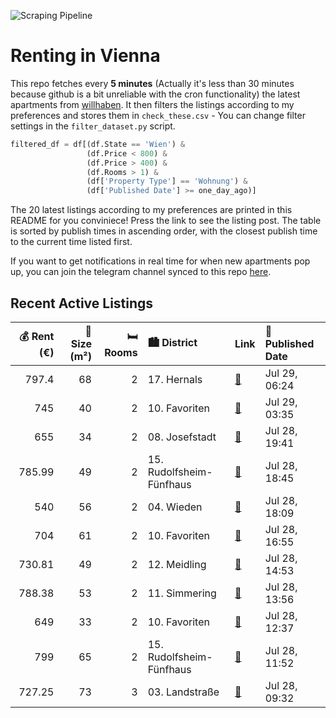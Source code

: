 ![Scraping Pipeline](https://github.com/AthomsG/renting-in-vienna/actions/workflows/run_pipeline.yml/badge.svg)


# Renting in Vienna

This repo fetches every **5 minutes** (Actually it's less than 30 minutes because github is a bit unreliable with the cron functionality) the latest apartments from [willhaben](https://www.willhaben.at/).
It then filters the listings according to my preferences and stores them in `check_these.csv` - You can change filter settings in the `filter_dataset.py` script.

```python
filtered_df = df[(df.State == 'Wien') & 
                 (df.Price < 800) &
                 (df.Price > 400) &
                 (df.Rooms > 1) &
                 (df['Property Type'] == 'Wohnung') &
                 (df['Published Date'] >= one_day_ago)]
```

The 20 latest listings according to my preferences are printed in this README for you conviniece! Press the link to see the listing post.
The table is sorted by publish times in ascending order, with the closest publish time to the current time listed first.

If you want to get notifications in real time for when new apartments pop up, you can join the telegram channel synced to this repo [here](https://t.me/+1HPAYOf5BSsyNTlk).

## Recent Active Listings

|   💰 Rent (€) |   📏 Size (m²) |   🛏️ Rooms | 🏙️ District              | Link                                                                                                                                                                                          | 📅 Published Date   |
|-------------:|--------------:|-----------:|:-------------------------|:----------------------------------------------------------------------------------------------------------------------------------------------------------------------------------------------|:-------------------|
|       797.4  |            68 |          2 | 17. Hernals              | [🔗](https://www.willhaben.at/iad/immobilien/d/mietwohnungen/wien/wien-1170-hernals/charmante-2-zimmer-wohnung-mit-einbauk%C3%BCche-in-1170-wien---ab-sofort-beziehbar%21-1779911645/)         | Jul 29, 06:24      |
|       745    |            40 |          2 | 10. Favoriten            | [🔗](https://www.willhaben.at/iad/immobilien/d/mietwohnungen/wien/wien-1100-favoriten/stilvolle-neubauwohnung-mit-top-ausstattung---sofort-verf%C3%BCgbar%21-1883697092/)                      | Jul 29, 03:35      |
|       655    |            34 |          2 | 08. Josefstadt           | [🔗](https://www.willhaben.at/iad/immobilien/d/mietwohnungen/wien/wien-1080-josefstadt/34m2-befristete-altbaumiete-1749329306/)                                                                | Jul 28, 19:41      |
|       785.99 |            49 |          2 | 15. Rudolfsheim-Fünfhaus | [🔗](https://www.willhaben.at/iad/immobilien/d/mietwohnungen/wien/wien-1150-rudolfsheim-f%C3%BCnfhaus/ankommen-&-wohlf%C3%BChlen:-2-zimmer-in-zentraler-lage-in-1150-wien%21-861865813/)       | Jul 28, 18:45      |
|       540    |            56 |          2 | 04. Wieden               | [🔗](https://www.willhaben.at/iad/immobilien/d/mietwohnungen/wien/wien-1040-wieden/direktvergabe-4.-bezirk-vms.31.05.2025-1775788919/)                                                         | Jul 28, 18:09      |
|       704    |            61 |          2 | 10. Favoriten            | [🔗](https://www.willhaben.at/iad/immobilien/d/mietwohnungen/wien/wien-1100-favoriten/quellenstra%C3%9Fe---2-zimmer-altbau-mit-extra-einbauk%C3%BCche-im-2.-stock-1962769571/)                 | Jul 28, 16:55      |
|       730.81 |            49 |          2 | 12. Meidling             | [🔗](https://www.willhaben.at/iad/immobilien/d/mietwohnungen/wien/wien-1120-meidling/charmante-2-zimmer-wohnung-in-unmittelbarer-u-bahn-n%C3%A4he%21-970120821/)                               | Jul 28, 14:53      |
|       788.38 |            53 |          2 | 11. Simmering            | [🔗](https://www.willhaben.at/iad/immobilien/d/mietwohnungen/wien/wien-1110-simmering/2-zimmer-wohntraum-mit-balkon%21-1980986696/)                                                            | Jul 28, 13:56      |
|       649    |            33 |          2 | 10. Favoriten            | [🔗](https://www.willhaben.at/iad/immobilien/d/mietwohnungen/wien/wien-1100-favoriten/ab-15.08.---1100-wien---ansprechende-neubau-singlewohnung-inkl.-k%C3%BCchenzeile-mit-balkon-1825026235/) | Jul 28, 12:37      |
|       799    |            65 |          2 | 15. Rudolfsheim-Fünfhaus | [🔗](https://www.willhaben.at/iad/immobilien/d/mietwohnungen/wien/wien-1150-rudolfsheim-f%C3%BCnfhaus/abl%C3%B6sefreie-neu-adaptierte-traumhauptmiete-mit-65-m%C2%B2-1108607231/)              | Jul 28, 11:52      |
|       727.25 |            73 |          3 | 03. Landstraße           | [🔗](https://www.willhaben.at/iad/immobilien/d/mietwohnungen/wien/wien-1030-landstra%C3%9Fe/3-zimmer-gef%C3%B6rderte-wohnung-1030-905165188/)                                                  | Jul 28, 09:32      |
